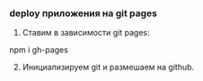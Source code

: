 ### deploy приложения на git pages

1. Ставим в зависимости git pages:

npm i gh-pages

2. Инициализируем git и размешаем на github.
